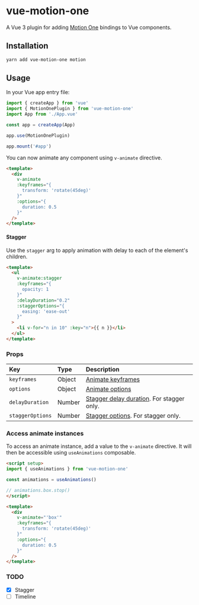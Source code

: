 # vue-motion-one

A Vue 3 plugin for adding [Motion One](https://motion.dev/) bindings to Vue components.

## Installation

```sh
yarn add vue-motion-one motion
```

## Usage

In your Vue app entry file:

```ts
import { createApp } from 'vue'
import { MotionOnePlugin } from 'vue-motion-one'
import App from './App.vue'

const app = createApp(App)

app.use(MotionOnePlugin)

app.mount('#app')
```

You can now animate any component using `v-animate` directive.

```html
<template>
  <div
    v-animate
    :keyframes="{
      transform: 'rotate(45deg)'
    }"
    :options="{
      duration: 0.5
    }"
  />
</template>
```

#### Stagger

Use the `stagger` arg to apply animation with delay to each of the element's children.

```html
<template>
  <ul
    v-animate:stagger
    :keyframes="{
      opacity: 1
    }"
    :delayDuration="0.2"
    :staggerOptions="{
      easing: 'ease-out'
    }"
  >
    <li v-for="n in 10" :key="n">{{ n }}</li>
  </ul>
</template>
```

### Props

| Key | Type | Description |
| :----- | :-------- | :---------- |
| `keyframes` | Object | [Animate keyframes](https://motion.dev/dom/animate#keyframes) |
| `options` | Object | [Animate options](https://motion.dev/dom/animate#options) |
| `delayDuration` | Number | [Stagger delay duration](https://motion.dev/dom/stagger). For stagger only. |
| `staggerOptions` | Number | [Stagger options](https://motion.dev/dom/stagger#options). For stagger only. |

### Access animate instances

To access an animate instance, add a value to the `v-animate` directive. It will then be accessible using `useAnimations` composable.

```html
<script setup>
import { useAnimations } from 'vue-motion-one'

const animations = useAnimations()

// animations.box.stop()
</script>

<template>
  <div
    v-animate="'box'"
    :keyframes="{
      transform: 'rotate(45deg)'
    }"
    :options="{
      duration: 0.5
    }"
  />
</template>
```

### TODO
- [x] Stagger
- [ ] Timeline